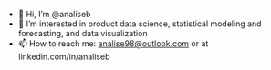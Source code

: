 - 👋 Hi, I’m @analiseb
- 👀 I’m interested in product data science, statistical modeling and forecasting, and data visualization
- 📫 How to reach me: analise98@outlook.com or at linkedin.com/in/analiseb


<!---
analiseb/analiseb is a ✨ special ✨ repository because its `README.md` (this file) appears on your GitHub profile.
You can click the Preview link to take a look at your changes.
- 🌱 I’m currently learning GCP and MLOps

--->
